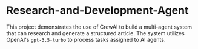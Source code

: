 # Research-and-Development-Agent
This project demonstrates the use of CrewAI to build a multi-agent system that can research and generate a structured article. The system utilizes OpenAI's `gpt-3.5-turbo` to process tasks assigned to AI agents.
